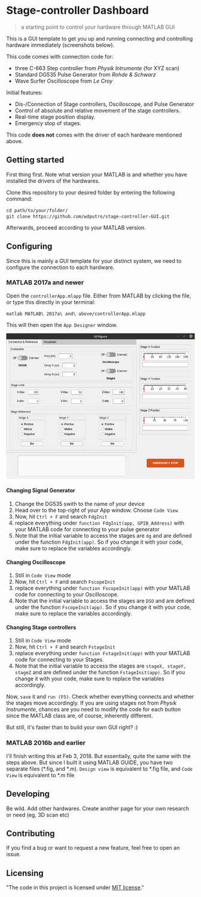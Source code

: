 <!-- ![Logo of the project](https://raw.githubusercontent.com/jehna/readme-best-practices/master/sample-logo.png) -->

# Stage-controller Dashboard
> a starting point to control your hardware through MATLAB GUI

This is a GUI template to get you up and running connecting and controlling hardware immediately (screenshots below).

This code comes with connection code for:
- three C-663 Step controller from _Physik Intrumente_ (for XYZ scan)
- Standard DG535 Pulse Generator from _Rohde & Schwarz_
- Wave Surfer Oscilloscope from _Le Croy_

Initial features:
- Dis-/Connection of Stage controllers, Oscilloscope, and Pulse Generator
- Control of absolute and relative movement of the stage controllers.
- Real-time stage position display.
- Emergency stop of stages.

This code **does not** comes with the driver of each hardware mentioned above.

## Getting started
First thing first. Note what version your MATLAB is and whether you have installed the drivers of the hardwares.

Clone this repository to your desired folder by entering the following command:

```shell
cd path/to/your/folder/
git clone https://github.com/wdputro/stage-controller-GUI.git
```
Afterwards, proceed according to your MATLAB version.

## Configuring
Since this is mainly a GUI template for your distinct system, we need to configure the connection to each hardware.

### MATLAB 2017a and newer
Open the `controllerApp.mlapp` file. Either from MATLAB by clicking the file, or type this directly in your terminal:

```shell
matlab MATLAB\ 2017a\ and\ above/controllerApp.mlapp
```
This will then open the `App Designer` window.

![Design view of the app](https://github.com/wdputro/stage-controller-GUI/blob/master/screenshots/2017a%20and%20above/p1.png?raw=true)

#### Changing Signal Generator
1. Change the DG535 swith to the name of your device
2. Head over to the top-right of your App window. Choose `Code View`
3. Now, hit `Ctrl + F` and search `FdgInit`
4. replace everything under `function FdgInit(app, GPIB_Address)` with your MATLAB code for connecting to your pulse generator
5.  Note that the initial variable to access the stages are `dg` and are defined under the function `FdgInit(app)`. So if you change it with your code, make sure to replace the variables accordingly.

#### Changing Oscilloscope
1. Still in `Code View` mode
3. Now, hit `Ctrl + F` and search `FscopeInit`
4. replace everything under `function FscopeInit(app)` with your MATLAB code for connecting to your Oscilloscope.
5.  Note that the initial variable to access the stages are `DSO` and are defined under the function `FscopeInit(app)`. So if you change it with your code, make sure to replace the variables accordingly.

#### Changing Stage controllers
1. Still in `Code View` mode
3. Now, hit `Ctrl + F` and search `FstageInit`
4. replace everything under `function FstageInit(app)` with your MATLAB code for connecting to your Stages.
5. Note that the initial variable to access the stages are `stageX, stageY, stageZ` and are defined under the function `FstageInit(app)`. So if you change it with your code, make sure to replace the variables accordingly.

Now, `save` it and `run (F5)`. Check whether everything connects and whether the stages move accordingly.
If you are using stages not from _Physik Instrumente_, chances are you need to modify the code for each button since the MATLAB class are, of course, inherently different.

But still, it's faster than to build your own GUI right? :)

### MATLAB 2016b and earlier
I'll finish writing this at Feb 3, 2018. But essentially, quite the same with the steps above. But since I built it using MATLAB GUIDE, you have two separate files (*.fig, and *.m).
`Design view` is equivalent to *.fig file, and `Code View` is equivalent to *.m file

## Developing
Be wild. Add other hardwares. Create another page for your own research or need (eg, 3D scan etc)

## Contributing

If you find a bug or want to request a new feature, feel free to open an issue.

## Licensing

"The code in this project is licensed under [MIT license](https://github.com/feathericons/feather/blob/master/LICENSE)."
